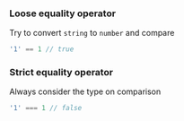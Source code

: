 ### Loose equality operator

Try to convert `string` to `number` and compare

```js
'1' == 1 // true
```

### Strict equality operator

Always consider the type on comparison

```js
'1' === 1 // false
```